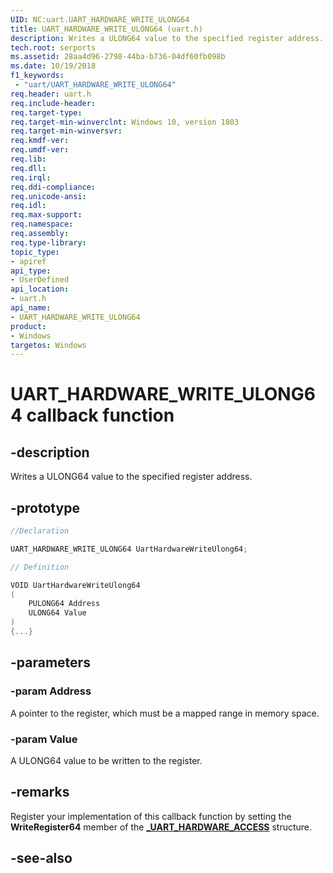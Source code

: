 ```yaml
---
UID: NC:uart.UART_HARDWARE_WRITE_ULONG64
title: UART_HARDWARE_WRITE_ULONG64 (uart.h)
description: Writes a ULONG64 value to the specified register address.
tech.root: serports
ms.assetid: 28aa4d96-2798-44ba-b736-04df60fb098b
ms.date: 10/19/2018
f1_keywords:
 - "uart/UART_HARDWARE_WRITE_ULONG64"
req.header: uart.h
req.include-header:
req.target-type:
req.target-min-winverclnt: Windows 10, version 1803
req.target-min-winversvr:
req.kmdf-ver:
req.umdf-ver:
req.lib:
req.dll:
req.irql:
req.ddi-compliance:
req.unicode-ansi:
req.idl:
req.max-support:
req.namespace:
req.assembly:
req.type-library:
topic_type:
- apiref
api_type:
- UserDefined
api_location:
- uart.h
api_name:
- UART_HARDWARE_WRITE_ULONG64
product:
- Windows
targetos: Windows
---
```


# UART_HARDWARE_WRITE_ULONG64 callback function

## -description

Writes a ULONG64 value to the specified register address.

## -prototype

```cpp
//Declaration

UART_HARDWARE_WRITE_ULONG64 UartHardwareWriteUlong64;

// Definition

VOID UartHardwareWriteUlong64
(
	PULONG64 Address
	ULONG64 Value
)
{...}

```

## -parameters

### -param Address
A pointer to the register, which must be a mapped range in memory space.

### -param Value
A ULONG64 value to be written to the register.


## -remarks

Register your implementation of this callback function by setting the **WriteRegister64** member of the [**_UART_HARDWARE_ACCESS**](ns-uart-_uart_hardware_access.md) structure.


## -see-also
